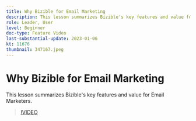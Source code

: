 ```yaml
---
title: Why Bizible for Email Marketing
description: This lesson summarizes Bizible's key features and value for Email Marketers.
role: Leader, User
level: Beginner
doc-type: Feature Video
last-substantial-update: 2023-01-06
kt: 11676
thumbnail: 347167.jpeg
---
```


# Why Bizible for Email Marketing

This lesson summarizes Bizible's key features and value for Email Marketers.

>[!VIDEO](https://video.tv.adobe.com/v/347167/?quality=12&learn=on)
